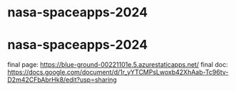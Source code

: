 ﻿# nasa-spaceapps-2024
# nasa-spaceapps-2024
final page:
https://blue-ground-00221101e.5.azurestaticapps.net/
final doc:
https://docs.google.com/document/d/1r_yYTCMPsLwoxb42XhAab-Tc96tv-D2m42CFbAbrHk8/edit?usp=sharing
